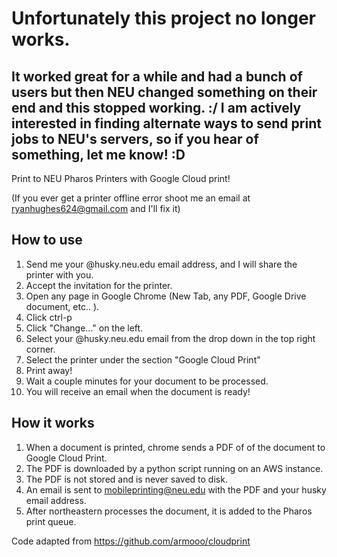 # Unfortunately this project no longer works.  

## It worked great for a while and had a bunch of users but then NEU changed something on their end and this stopped working. :/ I am actively interested in finding alternate ways to send print jobs to NEU's servers, so if you hear of something, let me know! :D

Print to NEU Pharos Printers with Google Cloud print!  

(If you ever get a printer offline error shoot me an email at ryanhughes624@gmail.com and I'll fix it)

## How to use
 1. Send me your @husky.neu.edu email address, and I will share the printer with you.
 2. Accept the invitation for the printer.
 3. Open any page in Google Chrome (New Tab, any PDF, Google Drive document, etc.. ).
 4. Click ctrl-p
 5. Click "Change..." on the left.
 5. Select your @husky.neu.edu email from the drop down in the top right corner.
 6. Select the printer under the section "Google Cloud Print"
 7. Print away!
 8. Wait a couple minutes for your document to be processed.
 9. You will receive an email when the document is ready!

## How it works
 1. When a document is printed, chrome sends a PDF of of the document to Google Cloud Print.
 2. The PDF is downloaded by a python script running on an AWS instance.
 3. The PDF is not stored and is never saved to disk. 
 4. An email is sent to mobileprinting@neu.edu with the PDF and your husky email address.
 5. After northeastern processes the document, it is added to the Pharos print queue. 

Code adapted from https://github.com/armooo/cloudprint
